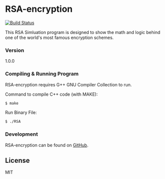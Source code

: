 # RSA-encryption
[![Build Status](https://travis-ci.org/davemachado/RSA-encryption.svg?branch=master)](https://travis-ci.org/davemachado/RSA-encryption)

This RSA Simluation program is designed to show the math and logic behind one of the world's most famous encryption schemes.

### Version
1.0.0

### Compiling & Running Program

RSA-encryption requires G++ GNU Compiler Collection to run.

Command to compile C++ code (with MAKE):

```sh
$ make
```
Run Binary File:
```sh
$ ./RSA
```

### Development

RSA-encryption can be found on [GitHub][repo]. 

License
----

MIT

[repo]: <https://github.com/davemachado/RSA-encryption>